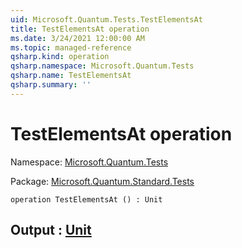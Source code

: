 ```yaml
---
uid: Microsoft.Quantum.Tests.TestElementsAt
title: TestElementsAt operation
ms.date: 3/24/2021 12:00:00 AM
ms.topic: managed-reference
qsharp.kind: operation
qsharp.namespace: Microsoft.Quantum.Tests
qsharp.name: TestElementsAt
qsharp.summary: ''
---
```


# TestElementsAt operation

Namespace: [Microsoft.Quantum.Tests](xref:Microsoft.Quantum.Tests)

Package: [Microsoft.Quantum.Standard.Tests](https://nuget.org/packages/Microsoft.Quantum.Standard.Tests)




```qsharp
operation TestElementsAt () : Unit
```


## Output : [Unit](xref:microsoft.quantum.lang-ref.unit)

